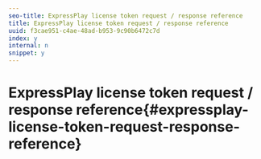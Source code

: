 ```yaml
---
seo-title: ExpressPlay license token request / response reference
title: ExpressPlay license token request / response reference
uuid: f3cae951-c4ae-48ad-b953-9c90b6472c7d
index: y
internal: n
snippet: y
---
```


# ExpressPlay license token request / response reference{#expressplay-license-token-request-response-reference}

